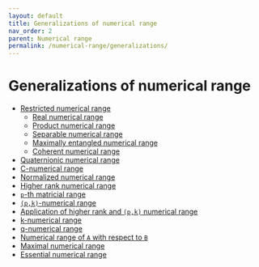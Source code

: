 ```yaml
---
layout: default
title: Generalizations of numerical range
nav_order: 2
parent: Numerical range
permalink: /numerical-range/generalizations/
---
```


# Generalizations of numerical range

  - [Restricted numerical
    range](/numerical-range/generalizations/restricted-numerical-range)
      - [Real numerical
        range](/numerical-range/generalizations/restricted-numerical-range/real-numerical-range)
      - [Product numerical
        range](/numerical-range/generalizations/restricted-numerical-range/product-numerical-range)
      - [Separable numerical
        range](/numerical-range/generalizations/restricted-numerical-range/separable-numerical-range)
      - [Maximally entangled numerical
        range](/numerical-range/generalizations/restricted-numerical-range/maximally-entangled-numerical-range)
      - [Coherent numerical
        range](/numerical-range/generalizations/restricted-numerical-range/coherent-numerical-range)
  - [Quaternionic numerical
    range](/numerical-range/generalizations/quaternionic-numerical-range)
  - [C-numerical
    range](/numerical-range/generalizations/c-numerical-range)
  - [Normalized numerical
    range](/numerical-range/generalizations/normalized-numerical-range)
  - [Higher rank numerical
    range](/numerical-range/generalizations/higher-rank-numerical-range)
  - [`p`-th matricial
    range](/numerical-range/generalizations/p-th-matricial-range)
  - [`(p,k)`-numerical
    range](/numerical-range/generalizations/p-k-numerical-range)
  - [Application of higher rank and `(p,k)` numerical
    range](/numerical-range/generalizations/application-of-higher-rank-and-p-k-numerical-range)
  - [k-numerical
    range](/numerical-range/generalizations/k-numerical-range)
  - [q-numerical
    range](/numerical-range/generalizations/q-numerical-range)
  - [Numerical range of `A` with respect to
    `B`](/numerical-range/generalizations/numerical-range-of-a-with-respect-to-b)
  - [Maximal numerical
    range](/numerical-range/generalizations/maximal-numerical-range)
  - [Essential numerical
    range](/numerical-range/generalizations/essential-numerical-range)
